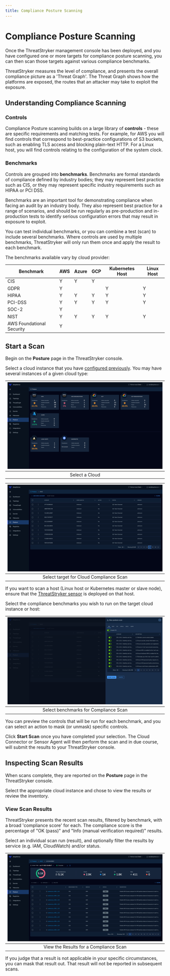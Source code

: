 ```yaml
---
title: Compliance Posture Scanning
---
```


# Compliance Posture Scanning

Once the ThreatStryker management console has been deployed, and you have configured one or more targets for compliance posture scanning, you can then scan those targets against various compliance benchmarks.

ThreatStryker measures the level of compliance, and presents the overall compliance picture as a 'Threat Graph'.  The Threat Graph  shows how the platforms are exposed, the routes that an attacker may take to exploit the exposure.


## Understanding Compliance Scanning

### Controls

Compliance Posture scanning builds on a large library of **controls** - these are specific requirements and matching tests.  For example, for AWS you will find controls that correspond to best-practice configurations of S3 buckets, such as enabling TLS access and blocking plain-text HTTP. For a Linux host, you will find controls relating to the configuration of the system clock.

### Benchmarks

Controls are grouped into **benchmarks**. Benchmarks are formal standards of compliance defined by industry bodies; they may represent best practice such as CIS, or they may represent specific industry requirements such as HIPAA or PCI DSS.

Benchmarks are an important tool for demonstrating compliance when facing an audit by an industry body.  They also represent best practice for a range of scenarios, and should be run regularly as pre-production and in-production tests to identify serious configuration errors that may result in exposure to exploit.

You can test individual benchmarks, or you can combine a test (scan) to include several benchmarks.  Where controls are used by multiple benchmarks, ThreatStryker will only run them once and apply the result to each benchmark.

The benchmarks available vary by cloud provider:

| Benchmark                 | AWS | Azure | GCP | Kubernetes Host | Linux Host |
|---------------------------|-----|-------|-----|-----------------|------------|
| CIS                       | Y   | Y     | Y   |                 |            |
| GDPR                      | Y   |       |     | Y               | Y          |
| HIPAA                     | Y   | Y     | Y   | Y               | Y          |
| PCI-DSS                   | Y   | Y     | Y   | Y               | Y          |
| SOC-2                     | Y   |       |     |                 |            |
| NIST                      | Y   | Y     | Y   | Y               | Y          |
| AWS Foundational Security | Y   |       |     |                 |            |

## Start a Scan

Begin on the **Posture** page in the ThreatStryker console.

Select a cloud instance that you have [configured previously](/docs/cloudscanner/).  You may have several instances of a given cloud type:

| ![Cloud Compliance Scan - Select](../img/compliance-scan-1.png) |
|:---------------------------------------------------------------:|
|                         Select a Cloud                          |

| ![Cloud Compliance Scan - Select](../img/compliance-scan-2.png) |
|:---------------------------------------------------------------:|
|             Select target for Cloud Compliance Scan             |

If you want to scan a host (Linux host or Kubernetes master or slave node), ensure that the [ThreatStryker sensor](/docs/sensors) is deployed on that host.

Select the compliance benchmarks you wish to run on the target cloud instance or host:

| ![Cloud Compliance Scan - Chose Benchmark](../img/compliance-scan-3.png) |
|:------------------------------------------------------------------------:|
|                  Select benchmarks for  Compliance Scan                  |

You can preview the controls that will be run for each benchmark, and you can select an action to mask (or unmask) specific controls.

Click **Start Scan** once you have completed your selection. The Cloud Connector or Sensor Agent will then perform the scan and in due course, will submit the results to your ThreatStryker console.

## Inspecting Scan Results

When scans complete, they are reported on the **Posture** page in the ThreatStryker console.

Select the appropriate cloud instance and chose to view the results or review the inventory.

### View Scan Results

ThreatStryker presents the recent scan results, filtered by benchmark, with a broad 'compliance score' for each.  The compliance score is the percentage of "OK (pass)" and "Info (manual verification required)" results.

Select an individual scan run (result), and optionally filter the results by service (e.g. IAM, CloudWatch) and/or status.

| ![Cloud Compliance Scan - View Results](../img/compliance-scan-4.png) |
|:---------------------------------------------------------------------:|
|                View the Results for a Compliance Scan                 |

If you judge that a result is not applicable in your specific circumstances, you can mask that result out.  That result will not be reported in subsequent scans.
